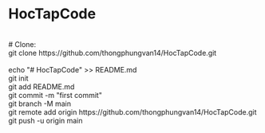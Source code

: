 # HocTapCode
<br/>
# Clone: <br/>
git clone https://github.com/thongphungvan14/HocTapCode.git
<br/>

<br/>
echo "# HocTapCode" >> README.md
<br/>
git init
<br/>
git add README.md
<br/>
git commit -m "first commit"
<br/>
git branch -M main
<br/>
git remote add origin https://github.com/thongphungvan14/HocTapCode.git
<br/>
git push -u origin main
